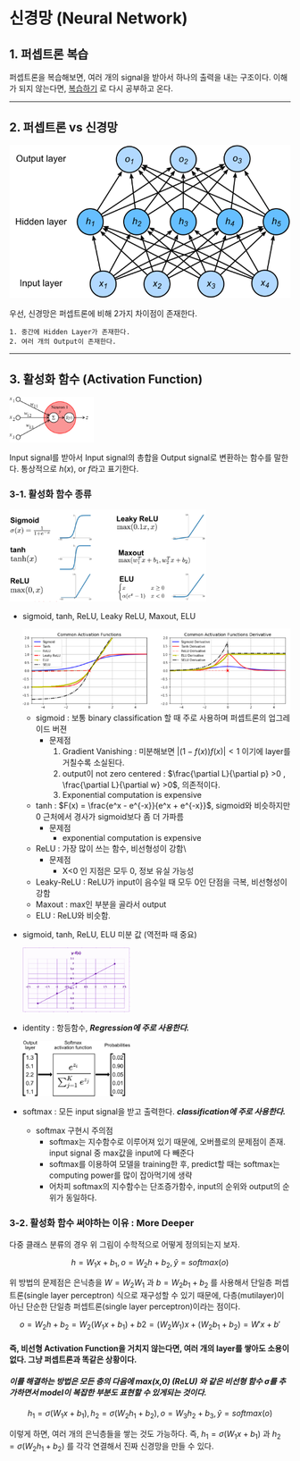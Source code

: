 # 신경망 (Neural Network)

## 1. 퍼셉트론 복습
퍼셉트론을 복습해보면, 여러 개의 signal을 받아서 하나의 출력을 내는 구조이다.
이해가 되지 않는다면, [복습하기](2_perceptron.md) 로 다시 공부하고 온다.

------------

## 2. 퍼셉트론 vs 신경망

<img src=../image/NN_structure.svg>

우선, 신경망은 퍼셉트론에 비해 2가지 차이점이 존재한다.
    
    1. 중간에 Hidden Layer가 존재한다.
    2. 여러 개의 Output이 존재한다.

------------

## 3. 활성화 함수 (Activation Function)
<img src=../image/activation_function_procedure.png width=30%>

Input signal를 받아서 Input signal의 총합을 Output signal로 변환하는 함수를 말한다.
통상적으로 $h(x)$, or $f$라고 표기한다.

### 3-1. 활성화 함수 종류
    
<img src=../image/activation_function.png width=70%>

- sigmoid, tanh, ReLU, Leaky ReLU, Maxout, ELU

  <img src=../image/activation_function_derivative.png>
    
    - sigmoid : 보통 binary classification 할 때 주로 사용하며 퍼셉트론의 업그레이드 버젼
      - 문제점
        1. Gradient Vanishing : 미분해보면 $|(1-f(x))f(x)|<1$ 이기에 layer를 거칠수록 소실된다.
        2. output이 not zero centered : $\frac{\partial L}{\partial p} >0 , \frac{\partial L}{\partial w} >0$, 의존적이다.
        3. Exponential computation is expensive
    - tanh : $F(x) = \frac{e^x - e^{-x}}{e^x + e^{-x}}$, sigmoid와 비슷하지만 0 근처에서 경사가 sigmoid보다 좀 더 가파름
      - 문제점
        - exponential computation is expensive
    - ReLU : 가장 많이 쓰는 함수, 비선형성이 강함\
      - 문제점
        - X<0 인 지점은 모두 0, 정보 유실 가능성
    - Leaky-ReLU : ReLU가 input이 음수일 때 모두 0인 단점을 극복, 비선형성이 강함
    - Maxout : max인 부분을 골라서 output
    - ELU : ReLU와 비슷함.
- sigmoid, tanh, ReLU, ELU 미분 값 (역전파 때 중요)

    <img src=../image/identity_function.png width=40%>

- identity : 항등함수, _**Regression에 주로 사용한다.**_
    
    <img src=../image/softmax.jpeg width=40%>
    
- softmax : 모든 input signal을 받고 출력한다. _**classification에 주로 사용한다.**_

    - softmax 구현시 주의점
      - softmax는 지수함수로 이루어져 있기 때문에, 오버플로의 문제점이 존재. input signal 중 max값을 input에 다 빼준다
      - softmax를 이용하여 모델을 training한 후, predict할 때는 softmax는 computing power를 많이 잡아먹기에 생략
      - 어차피 softmax의 지수함수는 단조증가함수, input의 순위와 output의 순위가 동일하다.

### 3-2. 활성화 함수 써야하는 이유 : More Deeper
다중 클래스 분류의 경우 위 그림이 수학적으로 어떻게 정의되는지 보자.

$$ h = W_1x+b_1, o = W_2h+b_2, \hat y = softmax(o)$$

위 방법의 문제점은 은닉층을 $W=W_2W_1$ 과 $b=W_2b_1+b_2$ 를 사용해서 단일층 퍼셉트론(single layer perceptron) 식으로 재구성할 수 있기 때문에, 다층(mutilayer)이 아닌 단순한 단일층 퍼셉트론(single layer perceptron)이라는 점이다.

$$o=W_2h+b_2=W_2(W_1x+b_1)+b2=(W_2W_1)x+(W_2b_1+b_2)=W'x+b'$$

#### **즉, 비선형 Activation Function을 거치지 않는다면, 여러 개의 layer를 쌓아도 소용이 없다.** 그냥 퍼셉트론과 똑같은 상황이다.

#### _**이를 해결하는 방법은 모든 층의 다음에 max(x,0) (ReLU) 와 같은 비선형 함수 σ를 추가하면서 model이 복잡한 부분도 표현할 수 있게되는 것이다.**_

$$h_1 = \sigma(W_1x+b_1), h_2 = \sigma(W_2h_1+b_2), o = W_3h_2+b_3, \hat y = softmax(o)$$
 
이렇게 하면, 여러 개의 은닉층들을 쌓는 것도 가능하다. 즉, $h_1=σ(W_1x+b_1)$ 과 $h_2=σ(W_2h_1+b_2)$ 를 각각 연결해서 진짜 신경망을 만들 수 있다.